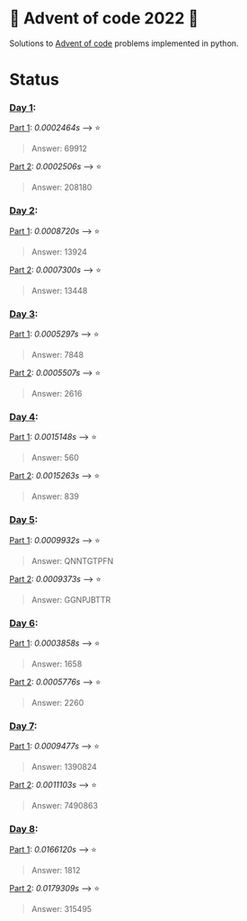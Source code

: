 # 🎄 Advent of code 2022 🎄

Solutions to <a href="https://www.adventofcode.com/2022" target="_blank">Advent of code</a> problems implemented in python.

# Status
### [Day 1](https://www.adventofcode.com/2022/day/1):                        
 
  [Part 1](/day1/1.py): *0.0002464s*  --> ⭐

  > Answer: 69912

  [Part 2](/day1/1.py): *0.0002506s* --> ⭐

  > Answer: 208180
  

### [Day 2](https://www.adventofcode.com/2022/day/2):   

  [Part 1](/day2/2.1.py): *0.0008720s*  --> ⭐

  >Answer: 13924

  [Part 2](/day2/2.1.py): *0.0007300s* --> ⭐

  >Answer: 13448


### [Day 3](https://www.adventofcode.com/2022/day/3):     

  [Part 1](/day3/3.1.py): *0.0005297s*  --> ⭐

  >Answer: 7848

  [Part 2](/day3/3.2..py): *0.0005507s* --> ⭐

  >Answer: 2616


### [Day 4](https://www.adventofcode.com/2022/day/4):   

  [Part 1](/day4/4.1.py): *0.0015148s*  --> ⭐

  >Answer: 560

  [Part 2](/day4/4.2.py): *0.0015263s* --> ⭐

  >Answer: 839


### [Day 5](https://www.adventofcode.com/2022/day/5):

  [Part 1](/day5/5.1.py): *0.0009932s*  --> ⭐

  >Answer: QNNTGTPFN

  [Part 2](/day5/5.2.py): *0.0009373s* --> ⭐

  >Answer: GGNPJBTTR


### [Day 6](https://www.adventofcode.com/2022/day/6):

[Part 1](/day6/6.py): *0.0003858s*  --> ⭐

>Answer: 1658

[Part 2](/day6/6.py): *0.0005776s* --> ⭐

>Answer: 2260


### [Day 7](https://www.adventofcode.com/2022/day/7):

[Part 1](/day7/7.1.py): *0.0009477s*  --> ⭐

>Answer: 1390824

[Part 2](/day7/7.2.py): *0.0011103s* --> ⭐

>Answer: 7490863


### [Day 8](https://www.adventofcode.com/2022/day/8):

[Part 1](/day8/8.1.py): *0.0166120s*  --> ⭐

>Answer: 1812

[Part 2](/day8/8.2.py): *0.0179309s* --> ⭐

>Answer: 315495
